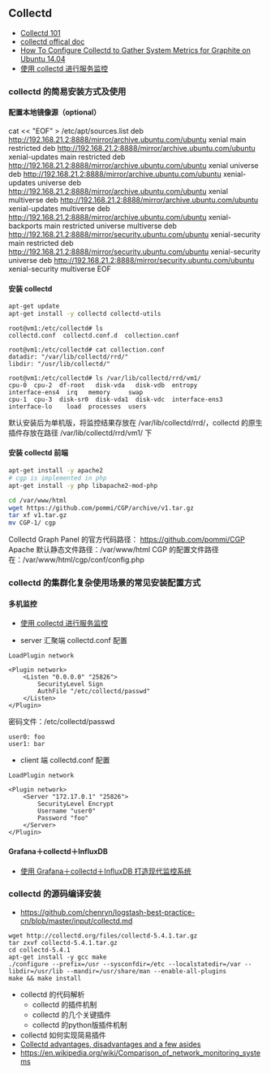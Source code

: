 ## Collectd

* [Collectd 101](https://wiki.opnfv.org/display/fastpath/Collectd+101)
* [collectd offical doc](https://collectd.org/documentation.shtml)
* [How To Configure Collectd to Gather System Metrics for Graphite on Ubuntu 14.04](https://www.digitalocean.com/community/tutorials/how-to-configure-collectd-to-gather-system-metrics-for-graphite-on-ubuntu-14-04)
* [使用 collectd 进行服务监控](http://blog.kankanan.com/article/4f7f7528-collectd-8fdb884c670d52a176d163a7.html)

###  collectd 的简易安装方式及使用

#### 配置本地镜像源（optional）
cat << "EOF" > /etc/apt/sources.list
deb http://192.168.21.2:8888/mirror/archive.ubuntu.com/ubuntu xenial main restricted
deb http://192.168.21.2:8888/mirror/archive.ubuntu.com/ubuntu xenial-updates main restricted
deb http://192.168.21.2:8888/mirror/archive.ubuntu.com/ubuntu xenial universe
deb http://192.168.21.2:8888/mirror/archive.ubuntu.com/ubuntu xenial-updates universe
deb http://192.168.21.2:8888/mirror/archive.ubuntu.com/ubuntu xenial multiverse
deb http://192.168.21.2:8888/mirror/archive.ubuntu.com/ubuntu xenial-updates multiverse
deb http://192.168.21.2:8888/mirror/archive.ubuntu.com/ubuntu xenial-backports main restricted universe multiverse
deb http://192.168.21.2:8888/mirror/security.ubuntu.com/ubuntu xenial-security main restricted
deb http://192.168.21.2:8888/mirror/security.ubuntu.com/ubuntu xenial-security universe
deb http://192.168.21.2:8888/mirror/security.ubuntu.com/ubuntu xenial-security multiverse
EOF

#### 安装 collectd

```bash
apt-get update
apt-get install -y collectd collectd-utils
```

```
root@vm1:/etc/collectd# ls
collectd.conf  collectd.conf.d  collection.conf

root@vm1:/etc/collectd# cat collection.conf
datadir: "/var/lib/collectd/rrd/"
libdir: "/usr/lib/collectd/"

root@vm1:/etc/collectd# ls /var/lib/collectd/rrd/vm1/
cpu-0  cpu-2  df-root   disk-vda   disk-vdb  entropy         interface-ens4  irq   memory     swap
cpu-1  cpu-3  disk-sr0  disk-vda1  disk-vdc  interface-ens3  interface-lo    load  processes  users
```

默认安装后为单机版，将监控结果存放在 /var/lib/collectd/rrd/，collectd 的原生插件存放在路径 /var/lib/collectd/rrd/vm1/ 下

#### 安装 collectd 前端

```bash
apt-get install -y apache2
# cgp is implemented in php
apt-get install -y php libapache2-mod-php

cd /var/www/html
wget https://github.com/pommi/CGP/archive/v1.tar.gz
tar xf v1.tar.gz
mv CGP-1/ cgp
```

Collectd Graph Panel 的官方代码路径： https://github.com/pommi/CGP
Apache 默认静态文件路径：/var/www/html
CGP 的配置文件路径在：/var/www/html/cgp/conf/config.php

### collectd 的集群化复杂使用场景的常见安装配置方式

#### 多机监控

* [使用 collectd 进行服务监控](http://blog.kankanan.com/article/4f7f7528-collectd-8fdb884c670d52a176d163a7.html)

- server 汇聚端 collectd.conf 配置

```
LoadPlugin network

<Plugin network>
    <Listen "0.0.0.0" "25826">
        SecurityLevel Sign
        AuthFile "/etc/collectd/passwd"
    </Listen>
</Plugin>
```

密码文件：/etc/collectd/passwd

```console
user0: foo
user1: bar
```

- client 端 collectd.conf 配置

```
LoadPlugin network

<Plugin network>
    <Server "172.17.0.1" "25826">
        SecurityLevel Encrypt
        Username "user0"
        Password "foo"
    </Server>
</Plugin>
```

#### Grafana＋collectd＋InfluxDB

* [使用 Grafana＋collectd＋InfluxDB 打造现代监控系统](http://www.vpsee.com/2015/03/a-modern-monitoring-system-built-with-grafana-collected-influxdb/)

### collectd 的源码编译安装

* https://github.com/chenryn/logstash-best-practice-cn/blob/master/input/collectd.md

```
wget http://collectd.org/files/collectd-5.4.1.tar.gz
tar zxvf collectd-5.4.1.tar.gz
cd collectd-5.4.1
apt-get install -y gcc make
./configure --prefix=/usr --sysconfdir=/etc --localstatedir=/var --libdir=/usr/lib --mandir=/usr/share/man --enable-all-plugins
make && make install
```

* collectd 的代码解析
    - collectd 的插件机制
    - collectd 的几个关键插件
    - collectd 的python版插件机制
* collectd 如何实现简易插件
* [Collectd advantages, disadvantages and a few asides](https://wiki.opnfv.org/display/fastpath/Collectd+advantages%2C+disadvantages+and+a+few+asides)
* https://en.wikipedia.org/wiki/Comparison_of_network_monitoring_systems